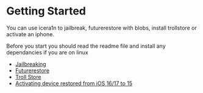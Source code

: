 # Getting Started

You can use icera1n to jailbreak, futurerestore with blobs, install trollstore or activate an iphone.

Before you start you should read the readme file and install any dependancies if you are on linux

 - [Jailbreaking](https://github.com/hiylx/icera1n/blob/main/Guides/jailbreaking.md)
 - [Futurerestore](https://github.com/hiylx/icera1n/blob/main/Guides/futurerestore.md)
 - [Troll Store](https://github.com/hiylx/icera1n/blob/main/Guides/trollstore.md)
 - [Activating device restored from iOS 16/17 to 15](https://github.com/hiylx/icera1n/blob/main/Guides/activation.md)